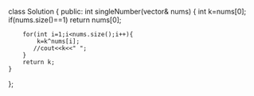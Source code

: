 class Solution {
public:
    int singleNumber(vector<int>& nums) {
        int k=nums[0];
        if(nums.size()==1)
            return nums[0];
        
        for(int i=1;i<nums.size();i++){
            k=k^nums[i];
           //cout<<k<<" ";
        }
        return k;
    }
};

